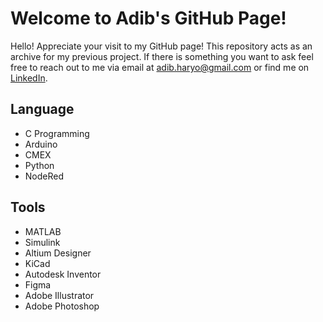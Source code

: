 # Welcome to Adib's GitHub Page!

Hello! Appreciate your visit to my GitHub page! This repository acts as an archive for my previous project. If there is something you want to ask feel free to reach out to me via email at [adib.haryo@gmail.com](mailto:adib.haryo@gmail.com) or find me on [LinkedIn](https://www.linkedin.com/in/adibharyo/).

## Language
 - C Programming
 - Arduino
 - CMEX
 - Python
 - NodeRed

## Tools
 - MATLAB
 - Simulink
 - Altium Designer
 - KiCad
 - Autodesk Inventor
 - Figma
 - Adobe Illustrator
 - Adobe Photoshop
